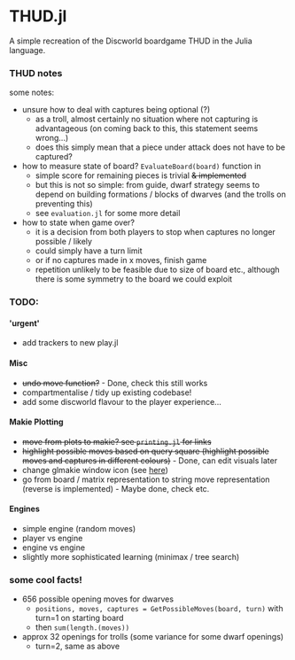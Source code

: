 # THUD.jl
A simple recreation of the Discworld boardgame THUD in the Julia language.



### THUD notes

some notes:
- unsure how to deal with captures being optional (?)
    - as a troll, almost certainly no situation where not capturing is advantageous (on coming back to this, this statement seems wrong...)
    - does this simply mean that a piece under attack does not have to be captured? 
- how to measure state of board? `EvaluateBoard(board)` function in  
    - simple score for remaining pieces is trivial ~~& implemented~~
    - but this is not so simple: from guide, dwarf strategy seems to depend on building formations / blocks of dwarves (and the trolls on preventing this)
    - see `evaluation.jl` for some more detail
- how to state when game over? 
    - it is a decision from both players to stop when captures no longer possible / likely
    - could simply have a turn limit
    - or if no captures made in x moves, finish game
    - repetition unlikely to be feasible due to size of board etc., although there is some symmetry to the board we could exploit


### TODO:
#### 'urgent'
- add trackers to new play.jl

#### Misc
- ~~undo move function?~~ - Done, check this still works
- compartmentalise / tidy up existing codebase!
- add some discworld flavour to the player experience...

#### Makie Plotting
- ~~move from plots to makie? see `printing.jl` for links~~
- ~~highlight possible moves based on query square (highlight possible moves and captures in different colours)~~ - Done, can edit visuals later
- change glmakie window icon (see [here](https://discourse.julialang.org/t/change-window-icon-in-glmakie/93517))
- go from board / matrix representation to string move representation (reverse is implemented) - Maybe done, check etc.

  
#### Engines
- simple engine (random moves)
- player vs engine
- engine vs engine
- slightly more sophisticated learning (minimax / tree search)


### some cool facts!
- 656 possible opening moves for dwarves
    - `positions, moves, captures = GetPossibleMoves(board, turn)` with turn=1 on starting board
    - then `sum(length.(moves))`
- approx 32 openings for trolls (some variance for some dwarf openings)
    - turn=2, same as above
